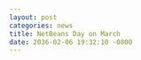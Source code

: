 ```yaml
---
layout: post
categories: news
title: NetBeans Day on March
date: 2036-02-06 19:32:10 -0800
---
```

